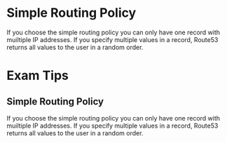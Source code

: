 # Simple Routing Policy
If you choose the simple routing policy you can only have one record with muiltiple IP addresses. If you specify multiple values in a record, Route53 returns all values to the user in a random order.

# Exam Tips
## Simple Routing Policy
If you choose the simple routing policy you can only have one record with muiltiple IP addresses. If you specify multiple values in a record, Route53 returns all values to the user in a random order.